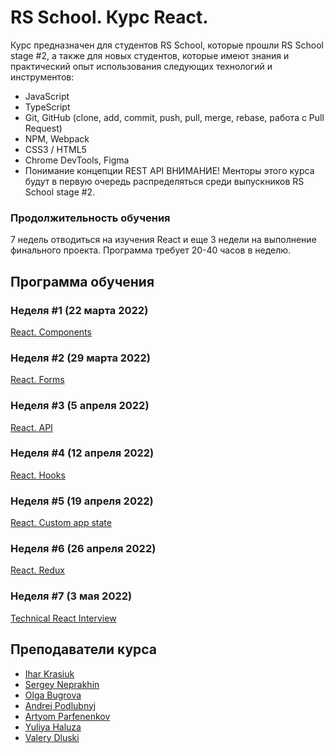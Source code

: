 # RS School. Курс React.
Курс предназначен для студентов RS School, которые прошли RS School stage #2, а также для новых студентов, которые имеют знания и практический опыт использования следующих технологий и инструментов:
- JavaScript
- TypeScript
- Git, GitHub (clone, add, commit, push, pull, merge, rebase, работа с Pull Request)
- NPM, Webpack
- CSS3 / HTML5
- Chrome DevTools, Figma
- Понимание концепции REST API
ВНИМАНИЕ! Менторы этого курса будут в первую очередь распределяться среди выпускников RS School stage #2.

### Продолжительность обучения
7 недель отводиться на изучения React и еще 3 недели на выполнение финального проекта. Программа требует 20-40 часов в неделю.

## Программа обучения
### Неделя #1 (22 марта 2022)
[React. Components](modules/module01)

### Неделя #2 (29 марта 2022)
[React. Forms](modules/module02)

### Неделя #3 (5 апреля 2022)
[React. API](modules/module03)

### Неделя #4 (12 апреля 2022)
[React. Hooks](modules/module04)

### Неделя #5 (19 апреля 2022)
[React. Custom app state](modules/module05)

### Неделя #6 (26 апреля 2022)
[React. Redux](modules/module06)

### Неделя #7 (3 мая 2022)
[Technical React Interview](interview.md)

## Преподаватели курса
- [Ihar Krasiuk](https://github.com/ragingyngvarr)
- [Sergey Neprakhin](https://github.com/MadaShindeInai)
- [Olga Bugrova](https://github.com/lyolya95)
- [Andrej Podlubnyj](https://github.com/andron13) 
- [Artyom Parfenenkov](https://github.com/ParfenenkovEdit)
- [Yuliya Haluza](https://github.com/yuliaHope)
- [Valery Dluski](https://github.com/valerydluski)

